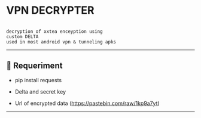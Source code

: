# VPN DECRYPTER 

```

decryption of xxtea enceyption using 
custom DELTA
used in most android vpn & tunneling apks

```
-------------------------------

## :book: Requeriment

* pip install requests

* Delta and secret key

* Url of encrypted data 
  (https://pastebin.com/raw/1kp9a7yt)

-------------------------------
